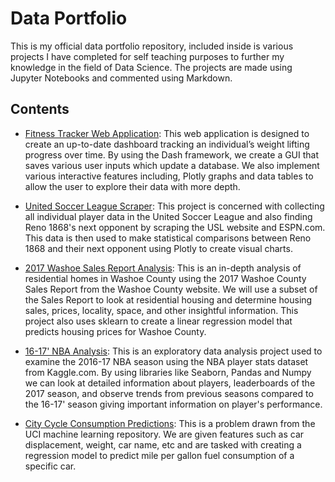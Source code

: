 # Data Portfolio
This is my official data portfolio repository, included inside is various projects I have completed for self teaching purposes to further my knowledge in the field of Data Science. The projects are made using Jupyter Notebooks and commented using Markdown.

## Contents
- [Fitness Tracker Web Application](https://github.com/justingill/Resume-Portfolio/blob/master/Fitness%20Web%20Application/Fitness_Tracker.py): This web application is designed to create an up-to-date dashboard tracking an individual’s weight lifting progress over time. By using the Dash framework, we create a GUI that saves various user inputs which update a database. We also implement various interactive features including, Plotly graphs and data tables to allow the user to explore their data with more depth.

- [United Soccer League Scraper](https://github.com/justingill/Data-Portfolio/blob/master/USL%20Scraper/USL_Scraper.ipynb): This project is concerned with collecting all individual player data in the United Soccer League and also finding Reno 1868's next opponent by scraping the USL website and ESPN.com. This data is then used to make statistical comparisons between Reno 1868 and their next opponent using Plotly to create visual charts.

- [2017 Washoe Sales Report Analysis](https://github.com/justingill/Data-Portfolio/blob/master/Washoe%20Sales%20Report/WashoeSalesReport2017.ipynb): This is an in-depth analysis of residential homes in Washoe County using the 2017 Washoe County Sales Report from the Washoe County website. We will use a subset of the Sales Report to look at residential housing and determine housing sales, prices, locality, space, and other insightful information. This project also uses sklearn to create a linear regression model that predicts housing prices for Washoe County.

- [16-17' NBA Analysis](https://github.com/justingill/Data-Portfolio/blob/master/NBA%20Analysis/NBA_Analysis.ipynb): This is an exploratory data analysis project used to examine the 2016-17 NBA season using the NBA player stats dataset from Kaggle.com. By using libraries like Seaborn, Pandas and Numpy we can look at detailed information about players, leaderboards of the 2017 season, and observe trends from previous seasons compared to the 16-17' season giving important information on player's performance.

- [City Cycle Consumption Predictions](https://github.com/justingill/Data-Portfolio/blob/master/City%20Cycle%20Consumption/CityCycleConsumption.ipynb): This is a problem drawn from the UCI machine learning repository. We are given features such as car displacement, weight, car name, etc and are tasked with creating a regression model to predict mile per gallon fuel consumption of a specific car. 
